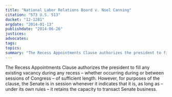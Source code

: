 ```yaml
---
title: "National Labor Relations Board v. Noel Canning"
citation: "573 U.S. 513"
docket: "12-1281"
argdate: "2014-01-13"
publishdate: "2014-06-26"
justices:
advocates:
tags:
topics:
summary: "The Recess Appointments Clause authorizes the president to fill any existing vacancy during any recess – whether occurring during or between sessions of Congress – of sufficient length. However, for purposes of the clause, the Senate is in session whenever it indicates that it is, as long as – under its own rules – it retains the capacity to transact Senate business."
---
```

The Recess Appointments Clause authorizes the president to fill any existing vacancy during any recess – whether occurring during or between sessions of Congress – of sufficient length. However, for purposes of the clause, the Senate is in session whenever it indicates that it is, as long as – under its own rules – it retains the capacity to transact Senate business.

